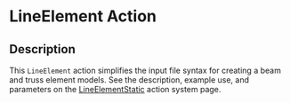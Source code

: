 # LineElement Action

## Description

This `LineElement` action simplifies the input file syntax for creating a beam and truss element models. See the description, example use, and parameters on the [LineElementStatic](/LineElementStatic/index.md) action system page.
